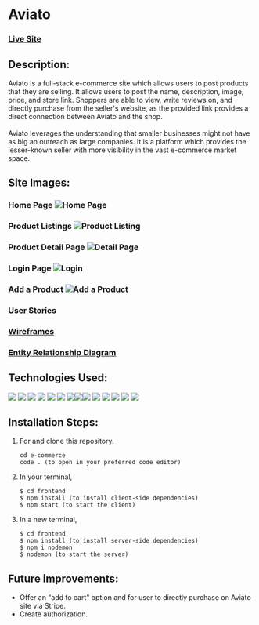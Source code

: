 # Aviato

### <a href="https://aviato-e-comm.netlify.app/shop" target="_blank">Live Site</a>

## Description:
Aviato is a full-stack e-commerce site which allows users to post products that they are selling. It allows users to post the name, description, image, price, and store link. Shoppers are able to view, write reviews on, and directly purchase from the seller's website, as the provided link provides a direct connection between Aviato and the shop.
<br>
<br>
Aviato leverages the understanding that smaller businesses might not have as big an outreach as large companies. It is a platform which provides the lesser-known seller with more visibility in the vast e-commerce market space. 


## Site Images:
<h3> Home Page
<img src="https://i.imgur.com/37YdkAQ.jpg" alt="Home Page" />
<h3> Product Listings
<img src="https://i.imgur.com/oFDvbxj.jpg" alt="Product Listing" />
<h3> Product Detail Page
<img src="https://i.imgur.com/KCW3AYs.png" alt="Detail Page" />
<h3> Login Page
<img src="https://i.imgur.com/ZSOnsIS.jpg" alt="Login" />     
<h3> Add a Product
<img src="https://i.imgur.com/HEBAAJA.jpg" alt="Add a Product" />

### <a href="https://github.com/EmilyJarecki/e-commerce/blob/master/planning.md#user-flow">User Stories</a>
### <a href="https://github.com/EmilyJarecki/e-commerce/blob/master/planning.md#wireframes">Wireframes</a>
### <a href="https://github.com/EmilyJarecki/e-commerce/blob/master/planning.md#data-models">Entity Relationship Diagram</a>


## Technologies Used: 
<p>
            <img src="https://img.shields.io/badge/bootstrap-%23563D7C.svg?style=for-the-badge&logo=bootstrap&logoColor=white"/>       
            <img src="https://img.shields.io/badge/node.js-6DA55F?style=for-the-badge&logo=node.js&logoColor=white"/>
            <img src="https://img.shields.io/badge/css3-%231572B6.svg?style=for-the-badge&logo=css3&logoColor=white"/>
            <img src="https://img.shields.io/badge/react-%2320232a.svg?style=for-the-badge&logo=react&logoColor=%2361DAFB"/>
            <img src="https://img.shields.io/badge/React_Router-CA4245?style=for-the-badge&logo=react-router&logoColor=white"/>
            <img src="https://img.shields.io/badge/netlify-%23000000.svg?style=for-the-badge&logo=netlify&logoColor=#00C7B7"/>
            <img src="https://img.shields.io/badge/Visual%20Studio%20Code-0078d7.svg?style=for-the-badge&logo=visual-studio-code&logoColor=white"/><img src="https://img.shields.io/badge/css3-%231572B6.svg?style=for-the-badge&logo=css3&logoColor=white"/><img src="https://img.shields.io/badge/html5-%23E34F26.svg?style=for-the-badge&logo=html5&logoColor=white"/>
            <img src="https://img.shields.io/badge/javascript-%23323330.svg?style=for-the-badge&logo=javascript&logoColor=%23F7DF1E"/>
            <img src="https://img.shields.io/badge/MongoDB-%234ea94b.svg?style=for-the-badge&logo=mongodb&logoColor=white"/>
            <img src="https://img.shields.io/badge/express.js-%23404d59.svg?style=for-the-badge&logo=express&logoColor=%2361DAFB"/>
            <img src="https://img.shields.io/badge/NPM-%23000000.svg?style=for-the-badge&logo=npm&logoColor=white"/>
            <img src="https://img.shields.io/badge/heroku-%23430098.svg?style=for-the-badge&logo=heroku&logoColor=white"/>
</p>

## Installation Steps: 
<ol>
<li>For and clone this repository.



```
cd e-commerce
code . (to open in your preferred code editor)
```




</li>
<li>In your terminal, 
</li>


```
$ cd frontend
$ npm install (to install client-side dependencies)
$ npm start (to start the client)
```



<li>
In a new terminal, 
</li>

```
$ cd frontend
$ npm install (to install server-side dependencies)
$ npm i nodemon
$ nodemon (to start the server)
```




</ol>

## Future improvements:
<ul>
<li>Offer an "add to cart" option and for user to directly purchase on Aviato site via Stripe.</li>
<li>Create authorization.</li>
</ul>
